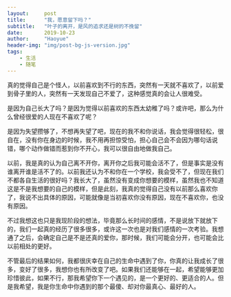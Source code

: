 ```yaml
---
layout:     post
title:      "我，愿意留下吗？"
subtitle:   "叶子的离开，是风的追求还是树的不挽留"
date:       2019-10-23
author:     "Haoyue"
header-img: "img/post-bg-js-version.jpg"
tags:
    - 生活
    - 随笔
---
```


真的觉得自己是个怪人，以前喜欢到不行的东西，突然有一天就不喜欢了，以前爱到骨子里的人，突然有一天发现自己不爱了，这种感觉真的会让人很难受。

是因为自己长大了吗？是因为觉得以前喜欢的东西太幼稚了吗？或许吧，那么为什么曾经很爱的人现在不喜欢了呢？

是因为失望攒够了，不想再失望了吧，现在的我不和你说话，我会觉得很轻松，很自在，没有你在身边的时候，我不用再担惊受怕，担心自己会不会因为哪句话说错，哪个动作做错而惹到你不开心，我可以很自由地做我自己。

以前，我是真的认为自己离不开你，离开你之后我可能会活不了，但是事实是没有谁离开谁是活不了的。以前我还认为不和你在一个学校，我会受不了，但现在我们不都各自生活的很好吗？我长大了，虽然没有变成你想要的模样，虽然我也不知道这是不是我想要的自己的模样，但是此刻，我真的觉得自己没有以前那么喜欢你了，我说不出具体的原因，可能就像是当初喜欢你没有原因，现在不喜欢你，也没有原因。

不过我想这也只是我现阶段的想法，毕竟那么长时间的感情，不是说放下就放下的，我们一起真的经历了很多很多，或许这一次也是对我们感情的一次考验。我想通了之后，会确定自己是不是还真的爱你，那时候，我们可能会分开，也可能会比以前相处的更好。

不管最后的结果如何，我都很庆幸在自己的生命中遇到了你，你真的让我成长了很多，变好了很多，我想你也有所改变了吧。如果我们还能够在一起，希望能够更加珍惜彼此，如果不行，那我希望你下一个遇见的，是一个更好的、更适合的人。但是我希望，我是你生命中你遇到的那个最傻、却对你最真心、最好的人。

